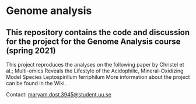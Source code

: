 # Genome analysis
## This repository contains the code and discussion for the project for the Genome Analysis course (spring 2021)

This project reproduces the analyses on the following paper by Christel et al.; Multi-omics Reveals the Lifestyle of the Acidophilic, Mineral-Oxidizing Model Species Leptospirillum ferriphilum
More information about the project can be found in the Wiki.

Contact: maryam.dost.3945@student.uu.se
